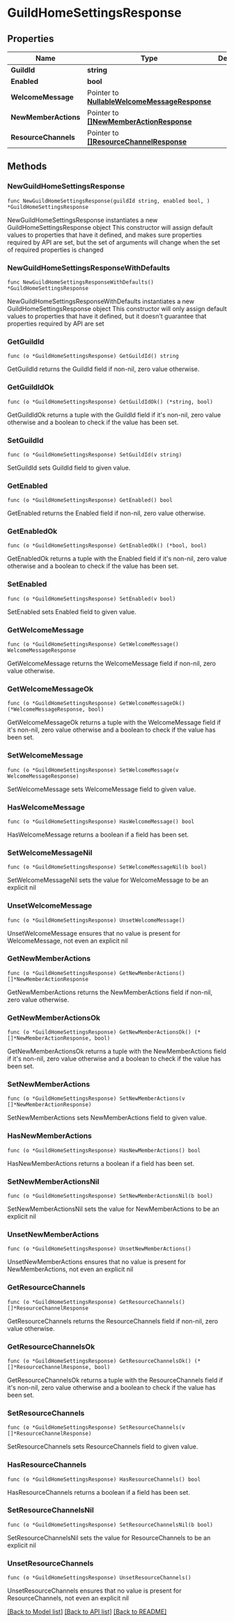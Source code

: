 # GuildHomeSettingsResponse

## Properties

Name | Type | Description | Notes
------------ | ------------- | ------------- | -------------
**GuildId** | **string** |  | 
**Enabled** | **bool** |  | 
**WelcomeMessage** | Pointer to [**NullableWelcomeMessageResponse**](WelcomeMessageResponse.md) |  | [optional] 
**NewMemberActions** | Pointer to [**[]NewMemberActionResponse**](NewMemberActionResponse.md) |  | [optional] 
**ResourceChannels** | Pointer to [**[]ResourceChannelResponse**](ResourceChannelResponse.md) |  | [optional] 

## Methods

### NewGuildHomeSettingsResponse

`func NewGuildHomeSettingsResponse(guildId string, enabled bool, ) *GuildHomeSettingsResponse`

NewGuildHomeSettingsResponse instantiates a new GuildHomeSettingsResponse object
This constructor will assign default values to properties that have it defined,
and makes sure properties required by API are set, but the set of arguments
will change when the set of required properties is changed

### NewGuildHomeSettingsResponseWithDefaults

`func NewGuildHomeSettingsResponseWithDefaults() *GuildHomeSettingsResponse`

NewGuildHomeSettingsResponseWithDefaults instantiates a new GuildHomeSettingsResponse object
This constructor will only assign default values to properties that have it defined,
but it doesn't guarantee that properties required by API are set

### GetGuildId

`func (o *GuildHomeSettingsResponse) GetGuildId() string`

GetGuildId returns the GuildId field if non-nil, zero value otherwise.

### GetGuildIdOk

`func (o *GuildHomeSettingsResponse) GetGuildIdOk() (*string, bool)`

GetGuildIdOk returns a tuple with the GuildId field if it's non-nil, zero value otherwise
and a boolean to check if the value has been set.

### SetGuildId

`func (o *GuildHomeSettingsResponse) SetGuildId(v string)`

SetGuildId sets GuildId field to given value.


### GetEnabled

`func (o *GuildHomeSettingsResponse) GetEnabled() bool`

GetEnabled returns the Enabled field if non-nil, zero value otherwise.

### GetEnabledOk

`func (o *GuildHomeSettingsResponse) GetEnabledOk() (*bool, bool)`

GetEnabledOk returns a tuple with the Enabled field if it's non-nil, zero value otherwise
and a boolean to check if the value has been set.

### SetEnabled

`func (o *GuildHomeSettingsResponse) SetEnabled(v bool)`

SetEnabled sets Enabled field to given value.


### GetWelcomeMessage

`func (o *GuildHomeSettingsResponse) GetWelcomeMessage() WelcomeMessageResponse`

GetWelcomeMessage returns the WelcomeMessage field if non-nil, zero value otherwise.

### GetWelcomeMessageOk

`func (o *GuildHomeSettingsResponse) GetWelcomeMessageOk() (*WelcomeMessageResponse, bool)`

GetWelcomeMessageOk returns a tuple with the WelcomeMessage field if it's non-nil, zero value otherwise
and a boolean to check if the value has been set.

### SetWelcomeMessage

`func (o *GuildHomeSettingsResponse) SetWelcomeMessage(v WelcomeMessageResponse)`

SetWelcomeMessage sets WelcomeMessage field to given value.

### HasWelcomeMessage

`func (o *GuildHomeSettingsResponse) HasWelcomeMessage() bool`

HasWelcomeMessage returns a boolean if a field has been set.

### SetWelcomeMessageNil

`func (o *GuildHomeSettingsResponse) SetWelcomeMessageNil(b bool)`

 SetWelcomeMessageNil sets the value for WelcomeMessage to be an explicit nil

### UnsetWelcomeMessage
`func (o *GuildHomeSettingsResponse) UnsetWelcomeMessage()`

UnsetWelcomeMessage ensures that no value is present for WelcomeMessage, not even an explicit nil
### GetNewMemberActions

`func (o *GuildHomeSettingsResponse) GetNewMemberActions() []*NewMemberActionResponse`

GetNewMemberActions returns the NewMemberActions field if non-nil, zero value otherwise.

### GetNewMemberActionsOk

`func (o *GuildHomeSettingsResponse) GetNewMemberActionsOk() (*[]*NewMemberActionResponse, bool)`

GetNewMemberActionsOk returns a tuple with the NewMemberActions field if it's non-nil, zero value otherwise
and a boolean to check if the value has been set.

### SetNewMemberActions

`func (o *GuildHomeSettingsResponse) SetNewMemberActions(v []*NewMemberActionResponse)`

SetNewMemberActions sets NewMemberActions field to given value.

### HasNewMemberActions

`func (o *GuildHomeSettingsResponse) HasNewMemberActions() bool`

HasNewMemberActions returns a boolean if a field has been set.

### SetNewMemberActionsNil

`func (o *GuildHomeSettingsResponse) SetNewMemberActionsNil(b bool)`

 SetNewMemberActionsNil sets the value for NewMemberActions to be an explicit nil

### UnsetNewMemberActions
`func (o *GuildHomeSettingsResponse) UnsetNewMemberActions()`

UnsetNewMemberActions ensures that no value is present for NewMemberActions, not even an explicit nil
### GetResourceChannels

`func (o *GuildHomeSettingsResponse) GetResourceChannels() []*ResourceChannelResponse`

GetResourceChannels returns the ResourceChannels field if non-nil, zero value otherwise.

### GetResourceChannelsOk

`func (o *GuildHomeSettingsResponse) GetResourceChannelsOk() (*[]*ResourceChannelResponse, bool)`

GetResourceChannelsOk returns a tuple with the ResourceChannels field if it's non-nil, zero value otherwise
and a boolean to check if the value has been set.

### SetResourceChannels

`func (o *GuildHomeSettingsResponse) SetResourceChannels(v []*ResourceChannelResponse)`

SetResourceChannels sets ResourceChannels field to given value.

### HasResourceChannels

`func (o *GuildHomeSettingsResponse) HasResourceChannels() bool`

HasResourceChannels returns a boolean if a field has been set.

### SetResourceChannelsNil

`func (o *GuildHomeSettingsResponse) SetResourceChannelsNil(b bool)`

 SetResourceChannelsNil sets the value for ResourceChannels to be an explicit nil

### UnsetResourceChannels
`func (o *GuildHomeSettingsResponse) UnsetResourceChannels()`

UnsetResourceChannels ensures that no value is present for ResourceChannels, not even an explicit nil

[[Back to Model list]](../README.md#documentation-for-models) [[Back to API list]](../README.md#documentation-for-api-endpoints) [[Back to README]](../README.md)


